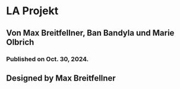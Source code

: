 # LA Projekt
## Von Max Breitfellner, Ban Bandyla und Marie Olbrich
### Published on Oct. 30, 2024.
## Designed by Max Breitfellner
